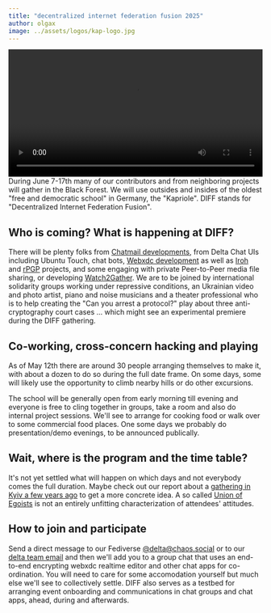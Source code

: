 ```yaml
---
title: "decentralized internet federation fusion 2025"
author: olgax
image: ../assets/logos/kap-logo.jpg
---
```


<video controls style="width:560px; max-width: 100%;"><source src="https://chatmail.at/video/diff-invitation2-2025.mp4" type="video/mp4"></video>
During June 7-17th many of our contributors and from neighboring projects will gather in the Black Forest. 
We will use outsides and insides of the oldest "free and democratic school" in Germany, the "Kapriole".
DIFF stands for "Decentralized Internet Federation Fusion". 

## Who is coming? What is happening at DIFF? 

There will be plenty folks from [Chatmail developments](https://chatmail.at), from Delta Chat UIs including Ubuntu Touch, chat bots, 
[Webxdc development](https://webxdc.org) as well as [Iroh](https://iroh.computer) and [rPGP](https://github.com/rpgp/rpgp) projects,
and some engaging with private Peer-to-Peer media file sharing, or developing [Watch2Gather](https://w2g.tv/en/). 
We are to be joined by international solidarity groups working under repressive conditions, 
an Ukrainian video and photo artist, piano and noise musicians
and a theater professional who is to help creating the "Can you arrest a protocol?" play about three anti-cryptography court cases ... 
which might see an experimental premiere during the DIFF gathering. 

## Co-working, cross-concern hacking and playing

As of May 12th there are around 30 people arranging themselves to make it,
with about a dozen to do so during the full date frame. 
On some days, some will likely use the opportunity to climb nearby hills or
do other excursions. 

The school will be generally open from early morning till evening
and everyone is free to cling together in groups, take a room and also do internal project sessions. 
We'll see to arrange for cooking food or walk over to some commercial food places. 
One some days we probably do presentation/demo evenings, to be announced publically. 

## Wait, where is the program and the time table? 

It's not yet settled what will happen on which days and not everybody comes the full duration. 
Maybe check out our report about a [gathering in Kyiv a few years ago](https://delta.chat/en/2019-05-08-xyiv) 
to get a more concrete idea. 
A so called [Union of Egoists](https://en.wikipedia.org/wiki/Union_of_egoists)
is not an entirely unfitting characterization of attendees' attitudes. 

## How to join and participate 

Send a direct message to our Fediverse [@delta@chaos.social](https://chaos.social/@delta)
or to our [delta team email](delta@merlinux.eu) and then we'll add you to 
a group chat that uses an end-to-end encrypting webxdc realtime editor and other chat apps for co-ordination. 
You will need to care for some accomodation yourself but much else we'll see to collectively settle.
DIFF also serves as a testbed for arranging event onboarding and communications in chat groups and chat apps,
ahead, during and afterwards. 

